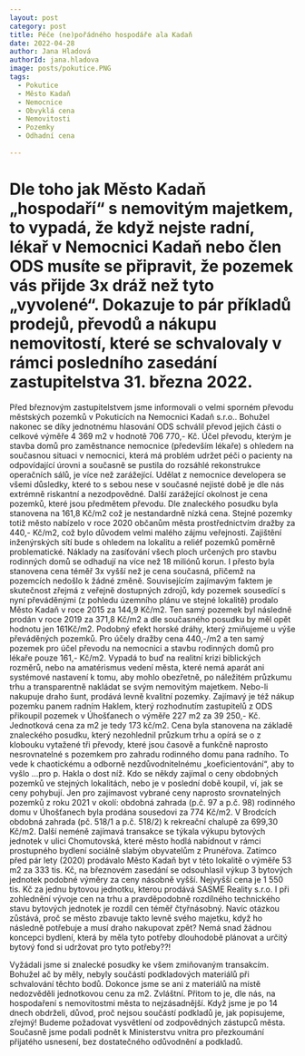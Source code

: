 ```yaml
---
layout: post
category: post
title: Péče (ne)pořádného hospodáře ala Kadaň
date: 2022-04-28
author: Jana Hladová
authorId: jana.hladova
image: posts/pokutice.PNG
tags:
  - Pokutice
  - Město Kadaň
  - Nemocnice
  - Obvyklá cena
  - Nemovitosti
  - Pozemky
  - Odhadní cena
 
---
```


# Dle toho jak Město Kadaň „hospodaří“ s nemovitým majetkem, to vypadá, že když nejste radní, lékař v Nemocnici Kadaň nebo člen ODS musíte se připravit, že pozemek vás přijde 3x dráž než tyto „vyvolené“. Dokazuje to pár příkladů prodejů, převodů a nákupu nemovitostí, které se schvalovaly v rámci posledního zasedání zastupitelstva 31. března 2022.

Před březnovým zastupitelstvem jsme informovali o velmi sporném převodu městských pozemků v Pokuticích na Nemocnici Kadaň s.r.o.. Bohužel nakonec se díky jednotnému hlasování ODS schválil převod jejich části o celkové výměře 4 369 m2 v hodnotě 706 770,- Kč. Účel převodu, kterým je stavba domů pro zaměstnance nemocnice (především lékaře) s ohledem na současnou situaci v nemocnici, která má problém udržet péči o pacienty na odpovídající úrovni a současně se pustila do rozsáhlé rekonstrukce operačních sálů, je více než zarážející. Udělat z nemocnice developera se všemi důsledky, které to s sebou nese v současné nejisté době je dle nás extrémně riskantní a nezodpovědné.
Další zarážející okolnost je cena pozemků, které jsou předmětem převodu. Dle znaleckého posudku byla stanovena na 161,8 Kč/m2 což je nestandardně nízká cena. Stejné pozemky totiž město nabízelo v roce 2020 občanům města prostřednictvím dražby za 440,- Kč/m2, což bylo důvodem velmi malého zájmu veřejnosti. Zajištění inženýrských sítí bude s ohledem na lokalitu a reliéf pozemků poměrně problematické. Náklady na zasíťování všech ploch určených pro stavbu rodinných domů se odhadují na více než 18 miliónů korun. I přesto byla stanovena cena téměř 3x vyšší než je cena současná, přičemž na pozemcích nedošlo k žádné změně.
Souvisejícím zajímavým faktem je skutečnost zřejmá z veřejně dostupných zdrojů, kdy pozemek sousedící s nyní převáděnými (z pohledu územního plánu ve stejné lokalitě) prodalo Město Kadaň v roce 2015 za 144,9 Kč/m2. Ten samý pozemek byl následně prodán v roce 2019 za 371,8 Kč/m2 a dle současného posudku by měl opět hodnotu jen 161Kč/m2. Podobný efekt horské dráhy, který zmiňujeme u výše převáděných pozemků. Pro účely dražby cena 440,-/m2 a ten samý pozemek pro účel převodu na nemocnici a stavbu rodinných domů pro lékaře pouze 161,- Kč/m2. Vypadá to buď na realitní krizi biblických rozměrů, nebo na amatérismus vedení města, které nemá aparát ani systémové nastavení k tomu, aby mohlo obezřetně, po náležitém průzkumu trhu a transparentně nakládat se svým nemovitým majetkem. Nebo-li nakupuje draho šunt, prodává levně kvalitní pozemky. 
Zajímavý je též nákup pozemku panem radním Haklem, který rozhodnutím zastupitelů z ODS přikoupil pozemek v Úhošťanech o výměře 227 m2 za 39 250,- Kč. Jednotková cena za m2 je tedy 173 kč/m2. Cena byla stanovena na základě znaleckého posudku, který nezohlednil průzkum trhu a opírá se o z klobouku vytažené tři převody, které jsou časově a funkčně naprosto nesrovnatelné s pozemkem pro zahradu rodinného domu pana radního. To vede k chaotickému a odborně nezdůvodnitelnému „koeficientování“, aby to vyšlo …pro p. Hakla o dost níž.  Kdo se někdy zajímal o ceny obdobných pozemků ve stejných lokalitách, nebo je v poslední době koupil, ví, jak se ceny pohybují. Jen pro zajímavost vybrané ceny naprosto srovnatelných pozemků z roku 2021 v okolí: obdobná zahrada (p.č. 97 a p.č. 98) rodinného domu v Úhošťanech byla prodána sousedovi za 774 Kč/m2. V Brodcích obdobná zahrada (pč. 518/1 a p.č. 518/2) k rekreační chalupě za 699,30 Kč/m2.
Další neméně zajímavá transakce se týkala výkupu bytových jednotek v ulici Chomutovská, které město hodlá nabídnout v rámci prostupného bydlení sociálně slabým obyvatelům z Prunéřova. Zatímco před pár lety (2020) prodávalo Město Kadaň byt v této lokalitě o výměře 53 m2 za 333 tis. Kč, na březnovém zasedání se odsouhlasil výkup 3 bytových jednotek podobné výměry za ceny násobně vyšší. Nejvyšší cena je 1 550 tis. Kč za jednu bytovou jednotku, kterou prodává SASME Reality s.r.o. I při zohlednění vývoje cen na trhu a pravděpodobně rozdílného technického stavu bytových jednotek je rozdíl cen téměř čtyřnásobný. Navíc otázkou zůstává, proč se město zbavuje takto levně svého majetku, když ho následně potřebuje a musí draho nakupovat zpět? Nemá snad žádnou koncepci bydlení, která by měla tyto potřeby dlouhodobě plánovat a určitý bytový fond si udržovat pro tyto potřeby??!

Vyžádali jsme si znalecké posudky ke všem zmiňovaným transakcím. Bohužel ač by měly, nebyly součástí podkladových materiálů při schvalování těchto bodů. Dokonce jsme se ani z materiálů na místě nedozvěděli jednotkovou cenu za m2. Zvláštní. Přitom to je, dle nás, na hospodaření s nemovitostmi města to nejzásadnější. Když jsme je po 14 dnech obdrželi, důvod, proč nejsou součástí podkladů je, jak popisujeme, zřejmý!
Budeme požadovat vysvětlení od zodpovědných zástupců města. Současně jsme podali podnět k Ministerstvu vnitra pro přezkoumání přijatého usnesení, bez dostatečného odůvodnění a podkladů.


